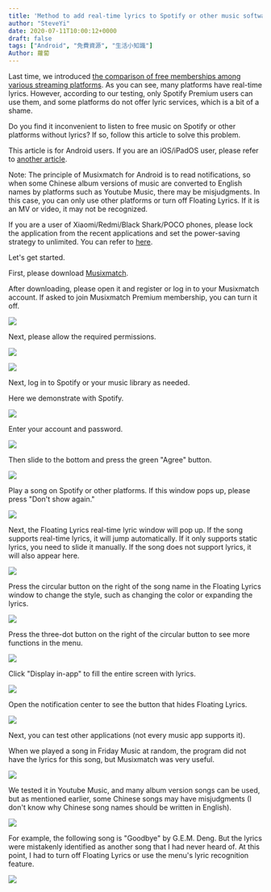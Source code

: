 ```yaml
---
title: 'Method to add real-time lyrics to Spotify or other music software (Android)'
author: "SteveYi"
date: 2020-07-11T10:00:12+0000
draft: false
tags: ["Android", "免費資源", "生活小知識"]
Author: 蘿蔔
---
```


Last time, we introduced [the comparison of free memberships among various streaming platforms](https://blog.steveyi.net/posts/free-streaming-music-compare/ "[2020 Latest] Comparison of Free Memberships among Major Streaming Platforms"). As you can see, many platforms have real-time lyrics. However, according to our testing, only Spotify Premium users can use them, and some platforms do not offer lyric services, which is a bit of a shame.

Do you find it inconvenient to listen to free music on Spotify or other platforms without lyrics? If so, follow this article to solve this problem.

This article is for Android users. If you are an iOS/iPadOS user, please refer to [another article](https://blog.steveyi.net/posts/no-premium-spotify-dynamic-lyrics/ "You Can Add Real-Time Lyrics to Spotify without Premium (iOS/iPadOS)").

Note: The principle of Musixmatch for Android is to read notifications, so when some Chinese album versions of music are converted to English names by platforms such as Youtube Music, there may be misjudgments. In this case, you can only use other platforms or turn off Floating Lyrics. If it is an MV or video, it may not be recognized.

If you are a user of Xiaomi/Redmi/Black Shark/POCO phones, please lock the application from the recent applications and set the power-saving strategy to unlimited. You can refer to [here](https://blog.steveyi.net/posts/ifttt-zhi-dong-guan-wifi/#if-miui).

Let's get started.

First, please download [Musixmatch](https://play.google.com/store/apps/details?id=com.musixmatch.android.lyrify).

After downloading, please open it and register or log in to your Musixmatch account. If asked to join Musixmatch Premium membership, you can turn it off.

![](https://static-a1.steveyi.net/media/blog/2020071108253421.jpeg)

Next, please allow the required permissions.

![](https://static-a1.steveyi.net/media/blog/2020071108255172.jpeg)

![](https://static-a1.steveyi.net/media/blog/2020071108260461.jpeg)

Next, log in to Spotify or your music library as needed.

Here we demonstrate with Spotify.

![](https://static-a1.steveyi.net/media/blog/2020071108261822.jpeg)

Enter your account and password.

![](https://static-a1.steveyi.net/media/blog/2020071108263125.jpeg)

Then slide to the bottom and press the green "Agree" button.

![](https://static-a1.steveyi.net/media/blog/2020071108265846.jpeg)

Play a song on Spotify or other platforms. If this window pops up, please press "Don't show again."

![](https://static-a1.steveyi.net/media/blog/2020071108273772.jpeg)

Next, the Floating Lyrics real-time lyric window will pop up. If the song supports real-time lyrics, it will jump automatically. If it only supports static lyrics, you need to slide it manually. If the song does not support lyrics, it will also appear here.

![](https://static-a1.steveyi.net/media/blog/2020071108275158.jpeg)

Press the circular button on the right of the song name in the Floating Lyrics window to change the style, such as changing the color or expanding the lyrics.

![](https://blog.steveyi.net/wp-content/uploads/media/blog/2020071108280788.jpeg)

Press the three-dot button on the right of the circular button to see more functions in the menu.

![](https://static-a1.steveyi.net/media/blog/2020071108303749.jpeg)

Click "Display in-app" to fill the entire screen with lyrics.

![](https://static-a1.steveyi.net/media/blog/2020071108310063.jpeg)

Open the notification center to see the button that hides Floating Lyrics.

![](https://static-a1.steveyi.net/media/blog/2020071109554967.png)

Next, you can test other applications (not every music app supports it).

When we played a song in Friday Music at random, the program did not have the lyrics for this song, but Musixmatch was very useful.

![](https://static-a1.steveyi.net/media/blog/2020071109251796.jpeg)

We tested it in Youtube Music, and many album version songs can be used, but as mentioned earlier, some Chinese songs may have misjudgments (I don't know why Chinese song names should be written in English).

![](https://static-a1.steveyi.net/media/blog/2020071109383934.jpeg)

For example, the following song is "Goodbye" by G.E.M. Deng. But the lyrics were mistakenly identified as another song that I had never heard of. At this point, I had to turn off Floating Lyrics or use the menu's lyric recognition feature.

![](https://static-a1.steveyi.net/media/blog/2020071109490666.jpeg)
